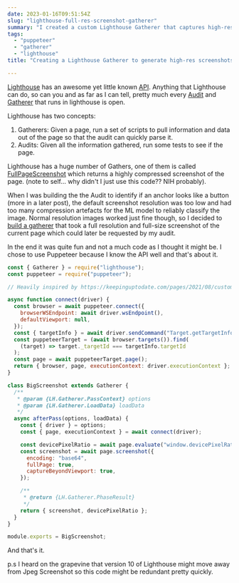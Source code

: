 ```yaml
---
date: 2023-01-16T09:51:54Z
slug: "lighthouse-full-res-screenshot-gatherer"
summary: "I created a custom Lighthouse Gatherer that captures high-resolution screenshots of web pages, using the Puppeteer API. Despite the complexity of the task, the process was surprisingly easy and efficient."
tags: 
  - "puppeteer"
  - "gatherer" 
  - "lighthouse"
title: "Creating a Lighthouse Gatherer to generate high-res screenshots for your Audit"

---
```

[Lighthouse](https://developer.chrome.com/docs/lighthouse/overview/) has an awesome yet little known [API](https://github.com/GoogleChrome/lighthouse/blob/main/docs/new-audits.md). Anything that Lighthouse can do, so can you and as far as I can tell, pretty much every [Audit](https://github.com/GoogleChrome/lighthouse/tree/main/core/audits) and [Gatherer](https://github.com/GoogleChrome/lighthouse/tree/main/core/gather) that runs in lighthouse is open.

Lighthouse has two concepts:

1. Gatherers: Given a page, run a set of scripts to pull information and data out of the page so that the audit can quickly parse it.
2. Audits: Given all the information gathered, run some tests to see if the page.

Lighthouse has a huge number of Gathers, one of them is called [FullPageScreenshot](https://github.com/GoogleChrome/lighthouse/blob/main/core/gather/gatherers/full-page-screenshot.js) which returns a highly compressed screenshot of the page. (note to self... why didn't I just use this code?? NIH probably).

When I was building the the Audit to identify if an anchor looks like a button (more in a later post), the default screenshot resolution was too low and had too many compression artefacts for the ML model to reliably classify the image. Normal resolution images worked just fine though, so I decided to [build a gatherer](https://github.com/PaulKinlan/is-it-a-button-lighthouse-audit/blob/main/audit/big-screenshot-gatherer.js) that took a full resolution and full-size screenshot of the current page which could later be requested by my audit.

In the end it was quite fun and not a much code as I thought it might be. I chose to use Puppeteer because I know the API well and that's about it.

```JavaScript
const { Gatherer } = require("lighthouse");
const puppeteer = require("puppeteer");

// Heavily inspired by https://keepinguptodate.com/pages/2021/08/custom-lighthouse-audit/ and https://github.com/GoogleChrome/lighthouse/blob/main/docs/recipes/custom-gatherer-puppeteer/custom-gatherer.js

async function connect(driver) {
  const browser = await puppeteer.connect({
    browserWSEndpoint: await driver.wsEndpoint(),
    defaultViewport: null,
  });
  const { targetInfo } = await driver.sendCommand("Target.getTargetInfo");
  const puppeteerTarget = (await browser.targets()).find(
    (target) => target._targetId === targetInfo.targetId
  );
  const page = await puppeteerTarget.page();
  return { browser, page, executionContext: driver.executionContext };
}

class BigScreenshot extends Gatherer {
  /**
   * @param {LH.Gatherer.PassContext} options
   * @param {LH.Gatherer.LoadData} loadData
   */
  async afterPass(options, loadData) {
    const { driver } = options;
    const { page, executionContext } = await connect(driver);

    const devicePixelRatio = await page.evaluate("window.devicePixelRatio");
    const screenshot = await page.screenshot({
      encoding: "base64",
      fullPage: true,
      captureBeyondViewport: true,
    });

    /**
     * @return {LH.Gatherer.PhaseResult}
     */
    return { screenshot, devicePixelRatio };
  }
}

module.exports = BigScreenshot;
```

And that's it.

p.s I heard on the grapevine that version 10 of Lighthouse might move away from Jpeg Screenshot so this code might be redundant pretty quickly.